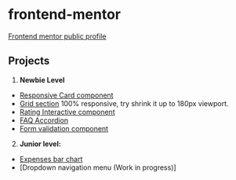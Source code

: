 # frontend-mentor
[Frontend mentor public profile](https://www.frontendmentor.io/profile/alexcumplido)

## Projects

1. **Newbie Level**
  - [Responsive Card component](https://alexcumplido.github.io/frontend-mentor/card-component)
  - [Grid section](https://alexcumplido.github.io/frontend-mentor/grid-section) 100% responsive, try shrink it up to 180px viewport.
  - [Rating Interactive component](https://alexcumplido.github.io/frontend-mentor/rating-component)
  - [FAQ Accordion](https://alexcumplido.github.io/frontend-mentor/faq-accordion)
  - [Form validation component](https://alexcumplido.github.io/frontend-mentor/form-validation)
  
2. **Junior level:**
  - [Expenses bar chart](https://alexcumplido.github.io/frontend-mentor/bar-chart)
  - [Dropdown navigation menu (Work in progress)] 